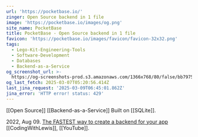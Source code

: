 ```yaml
---
url: 'https://pocketbase.io/'
zinger: Open Source backend in 1 file
image: 'https://pocketbase.io/images/og.png'
site_name: PocketBase
title: PocketBase - Open Source backend in 1 file
favicon: 'https://pocketbase.io/images/favicon/favicon-32x32.png'
tags:
  - Lego-Kit-Engineering-Tools
  - Software-Development
  - Databases
  - Backend-as-a-Service
og_screenshot_url: >-
  https://og-screenshots-prod.s3.amazonaws.com/1366x768/80/false/bb79754a704e19459fc436b1856451987c20612298e422abff1e4edb71590417.jpeg
og_last_fetch: 2025-03-07T05:20:56.414Z
last_jina_request: '2025-03-09T06:45:01.862Z'
jina_error: 'HTTP error! status: 429'
---
```

[[Open Source]]
[[Backend-as-a-Service]]
Built on [[SQLite]]. 

2022, Aug 09. [The FASTEST way to create a backend for your app](https://youtube.com/shorts/iYPIWFHXFg4?si=suYfyEt5RWAShn_J) [[CodingWithLewis]], [[YouTube]]. 
